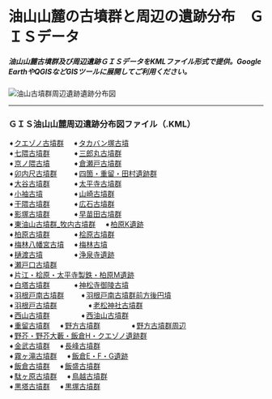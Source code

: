 # 油山山麓の古墳群と周辺の遺跡分布　ＧＩＳデータ
##### 油山山麓古墳群及び周辺遺跡ＧＩＳデータをKMLファイル形式で提供。Google EarthやQGISなどGISツールに展開してご利用ください。
![油山古墳群周辺遺跡遺跡分布図](https://github.com/tateana1978/GISaburayama/assets/146042477/1cb38ac9-d194-4f26-838e-8e3c838a7c85)

___
### ＧＩＳ油山山麓周辺遺跡分布図ファイル（.KML）
➧[クエゾノ古墳群](クエゾノ古墳群.kml)　
➧[タカバン塚古墳](タカバン塚古墳.kml)　
</br>
➧[七隈古墳群](七隈古墳群.kml)　　　
➧[三郎丸古墳群](三郎丸古墳群.kml)　　　
</br>
➧[京ノ隈古墳](京ノ隈古墳.kml)　　　
➧[倉瀬戸古墳群](倉瀬戸古墳群.kml)　　　
</br>
➧[卯内尺古墳群](卯内尺古墳群.kml)　　
➧[四箇・重留・田村遺跡群](四箇・重留・田村遺跡群.kml)　
</br>
➧[大谷古墳群](大谷古墳群.kml)　　　
➧[太平寺古墳群](太平寺古墳群.kml)　
</br>
➧[小袖古墳](小袖古墳.kml)　　　　
➧[山崎古墳群](山崎古墳群.kml)　
</br>
➧[干隈古墳群](干隈古墳群.kml)　　　
➧[広石古墳群](広石古墳群.kml)　
</br>
➧[影塚古墳群](影塚古墳群.kml)　　　
➧[早苗田古墳群](早苗田古墳群.kml)　
</br>
➧[東油山古墳群_牧内古墳群](東油山古墳群_牧内古墳群.kml)　
➧[柏原K遺跡](柏原K遺跡.kml)　　　
</br>
➧[柏原古墳群](柏原古墳群.kml)　　　
➧[桧原古墳群](桧原古墳群.kml)　
</br>
➧[梅林八幡宮古墳](梅林八幡宮古墳.kml)　
➧[梅林古墳](梅林古墳.kml)　
</br>
➧[樋渡古墳](樋渡古墳.kml)　　　　
➧[浄泉寺遺跡](浄泉寺遺跡.kml)　　
</br>
➧[瀬戸口古墳群](瀬戸口古墳群.kml)　
</br>
➧[片江・桧原・太平寺製鉄・柏原M遺跡](片江・桧原・太平寺製鉄・柏原M遺跡.kml)
</br>
➧[白塔古墳群](白塔古墳群.kml)　　　
➧[神松寺御陵古墳](神松寺御陵古墳.kml)　
</br>
➧[羽根戸南古墳群](羽根戸南古墳群.kml)　　
➧[羽根戸南古墳群前方後円墳](羽根戸南古墳群前方後円墳.kml)　
</br>
➧[羽根戸古墳群](羽根戸古墳群.kml)　　　　
➧[老松神社古墳群](老松神社古墳群.kml)　　
</br>
➧[西山古墳群](西山古墳群.kml)　　　　
➧[西油山古墳群](西油山古墳群.kml)　　　
</br>
➧[重留古墳群](重留古墳群.kml)　
➧[野方古墳群](野方古墳群.kml)　　　　
➧[野方古墳群周辺](野方古墳群周辺.kml)　
</br>
➧[野芥・野芥大藪・飯倉H・クエゾノ遺跡群](野芥・野芥大藪・飯倉H・クエゾノ遺跡群.kml)
</br>
➧[金武古墳群](金武古墳群.kml)　
➧[長峰古墳群](長峰古墳群.kml)　　　　
</br>
➧[霧ヶ滝古墳群](霧ヶ滝古墳群.kml)　
➧[飯倉E・F・G遺跡](飯倉E・F・G遺跡.kml)　　
</br>
➧[飯倉古墳群](飯倉古墳群.kml)　
➧[飯盛古墳群](飯盛古墳群.kml)　　　　
</br>
➧[駄ヶ原古墳群](駄ヶ原古墳群.kml)　
➧[鳥越古墳群](鳥越古墳群.kml)　　　　
</br>
➧[黒塔古墳群](黒塔古墳群.kml)　
➧[黒塚古墳群](黒塚古墳群.kml)　
